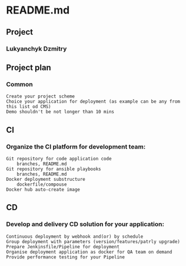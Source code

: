 # README.md
## Project 
### Lukyanchyk Dzmitry


## Project plan
### Common

    Create your project scheme
    Choice your application for deployment (as example can be any from this list od CMS)
    Demo shouldn't be not longer than 10 mins

## CI
### Organize the CI platform for development team:

    Git repository for code application code
        branches, README.md
    Git repository for ansible playbooks
        branches, README.md
    Docker deployment substructure
        dockerfile/compouse
    Docker hub auto-create image

## CD
### Develop and delivery CD solution for your application:

    Continuous deployment by webhook and(or) by schedule
    Group deployment with parameters (version/features/patrly upgrade)
    Prepare Jenkinsfile/Pipeline for deployment
    Organise deployment application as docker for QA team on demand
    Provide performance testing for your Pipeline
